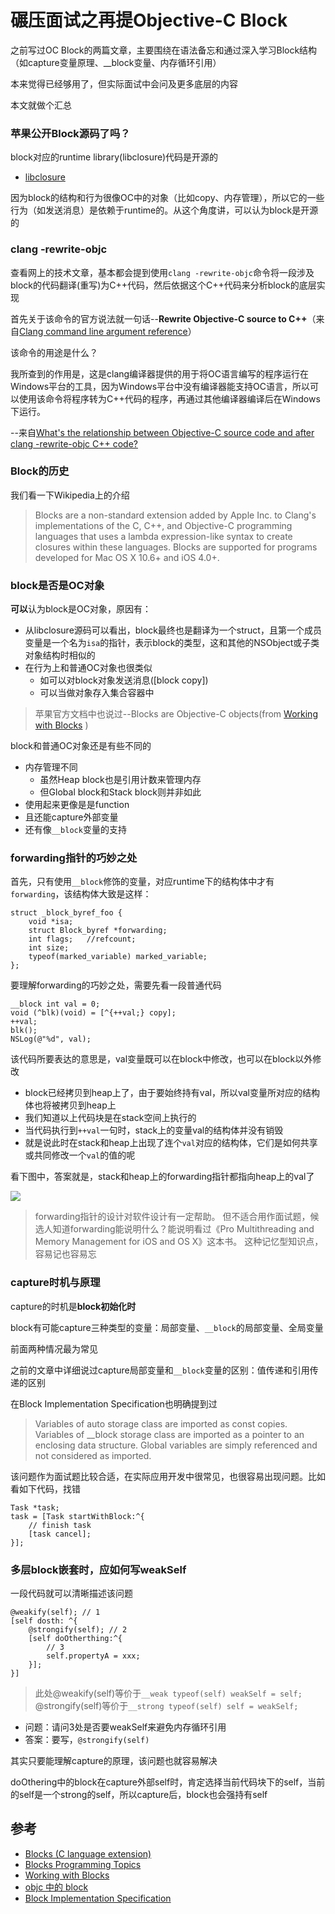 # 碾压面试之再提Objective-C Block

之前写过OC Block的两篇文章，主要围绕在语法备忘和通过深入学习Block结构（如capture变量原理、__block变量、内存循环引用）

本来觉得已经够用了，但实际面试中会问及更多底层的内容

本文就做个汇总

### 苹果公开Block源码了吗？

block对应的runtime library(libclosure)代码是开源的

- [libclosure](https://opensource.apple.com/source/libclosure/)

因为block的结构和行为很像OC中的对象（比如copy、内存管理），所以它的一些行为（如发送消息）是依赖于runtime的。从这个角度讲，可以认为block是开源的

### clang -rewrite-objc

查看网上的技术文章，基本都会提到使用`clang -rewrite-objc`命令将一段涉及block的代码翻译(重写)为C++代码，然后依据这个C++代码来分析block的底层实现

首先关于该命令的官方说法就一句话--**Rewrite Objective-C source to C++**（来自[Clang command line argument reference](https://clang.llvm.org/docs/ClangCommandLineReference.html)）

该命令的用途是什么？

我所查到的作用是，这是clang编译器提供的用于将OC语言编写的程序运行在Windows平台的工具，因为Windows平台中没有编译器能支持OC语言，所以可以使用该命令将程序转为C++代码的程序，再通过其他编译器编译后在Windows下运行。

--来自[What's the relationship between Objective-C source code and after clang -rewrite-objc C++ code?](https://stackoverflow.com/questions/55198496/whats-the-relationship-between-objective-c-source-code-and-after-clang-rewrite)

### Block的历史

我们看一下Wikipedia上的介绍
> Blocks are a non-standard extension added by Apple Inc. to Clang's implementations of the C, C++, and Objective-C programming languages that uses a lambda expression-like syntax to create closures within these languages. Blocks are supported for programs developed for Mac OS X 10.6+ and iOS 4.0+. 

### block是否是OC对象

**可以**认为block是OC对象，原因有：

- 从libclosure源码可以看出，block最终也是翻译为一个struct，且第一个成员变量是一个名为`isa`的指针，表示block的类型，这和其他的NSObject或子类对象结构时相似的
- 在行为上和普通OC对象也很类似
	- 如可以对block对象发送消息([block copy])
	- 可以当做对象存入集合容器中

> 苹果官方文档中也说过--Blocks are Objective-C objects(from [Working with Blocks](https://developer.apple.com/library/archive/documentation/Cocoa/Conceptual/ProgrammingWithObjectiveC/WorkingwithBlocks/WorkingwithBlocks.html)
)

block和普通OC对象还是有些不同的

- 内存管理不同
	- 虽然Heap block也是引用计数来管理内存
	- 但Global block和Stack block则并非如此
- 使用起来更像是是function
- 且还能capture外部变量
- 还有像`__block`变量的支持

### forwarding指针的巧妙之处

首先，只有使用`__block`修饰的变量，对应runtime下的结构体中才有`forwarding`，该结构体大致是这样：

```
struct _block_byref_foo {
    void *isa;
    struct Block_byref *forwarding;
    int flags;   //refcount;
    int size;
    typeof(marked_variable) marked_variable;
};
```

要理解forwarding的巧妙之处，需要先看一段普通代码

```
__block int val = 0;
void (^blk)(void) = [^{++val;} copy];
++val;
blk();
NSLog(@"%d", val);
```

该代码所要表达的意思是，val变量既可以在block中修改，也可以在block以外修改

- block已经拷贝到heap上了，由于要始终持有val，所以val变量所对应的结构体也将被拷贝到heap上
- 我们知道以上代码块是在stack空间上执行的
- 当代码执行到`++val`一句时，stack上的变量val的结构体并没有销毁
- 就是说此时在stack和heap上出现了连个`val`对应的结构体，它们是如何共享或共同修改一个`val`的值的呢

看下图中，答案就是，stack和heap上的forwarding指针都指向heap上的val了

![](https://github.com/songgeb/I-Love-iOS/blob/master/Images/block_forwarding.png?raw=true)

> forwarding指针的设计对软件设计有一定帮助。
> 但不适合用作面试题，候选人知道forwarding能说明什么？能说明看过《Pro Multithreading and Memory Management
 for iOS and OS X》这本书。
> 这种记忆型知识点，容易记也容易忘

### capture时机与原理

capture的时机是**block初始化时**

block有可能capture三种类型的变量：局部变量、`__block`的局部变量、全局变量

前面两种情况最为常见

之前的文章中详细说过capture局部变量和`__block`变量的区别：值传递和引用传递的区别

在Block Implementation Specification也明确提到过

> Variables of auto storage class are imported as const copies. Variables of __block storage class are imported as a pointer to an enclosing data structure. Global variables are simply referenced and not considered as imported.


该问题作为面试题比较合适，在实际应用开发中很常见，也很容易出现问题。比如看如下代码，找错

```
Task *task;
task = [Task startWithBlock:^{
	// finish task
	[task cancel];
}];
```

### 多层block嵌套时，应如何写weakSelf

一段代码就可以清晰描述该问题

```
@weakify(self); // 1
[self dosth: ^{
	@strongify(self); // 2
	[self doOtherthing:^{
		// 3
		self.propertyA = xxx;
	}];	
}]
```

> 此处@weakify(self)等价于`__weak typeof(self) weakSelf = self;`
> @strongify(self)等价于`__strong typeof(self) self = weakSelf;`

- 问题：请问3处是否要weakSelf来避免内存循环引用
- 答案：要写，`@strongify(self)`

其实只要能理解capture的原理，该问题也就容易解决

doOthering中的block在capture外部self时，肯定选择当前代码块下的self，当前的self是一个strong的self，所以capture后，block也会强持有self

## 参考
- [Blocks (C language extension)](https://en.wikipedia.org/wiki/Blocks_%28C_language_extension%29)
- [Blocks Programming Topics](https://developer.apple.com/library/archive/documentation/Cocoa/Conceptual/Blocks/Articles/00_Introduction.html#//apple_ref/doc/uid/TP40007502-CH1-SW1)
- [Working with Blocks](https://developer.apple.com/library/archive/documentation/Cocoa/Conceptual/ProgrammingWithObjectiveC/WorkingwithBlocks/WorkingwithBlocks.html)
- [objc 中的 block](https://blog.ibireme.com/2013/11/27/objc-block/)
- [Block Implementation Specification](https://clang.llvm.org/docs/Block-ABI-Apple.html)